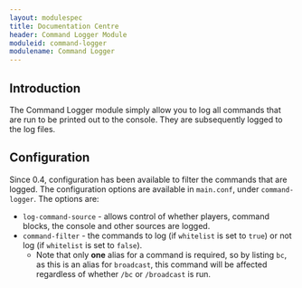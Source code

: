 ```yaml
---
layout: modulespec
title: Documentation Centre
header: Command Logger Module
moduleid: command-logger
modulename: Command Logger
---
```


## Introduction

The Command Logger module simply allow you to log all commands that are run to be printed out to the console. They are subsequently logged to the log files.

## Configuration

Since 0.4, configuration has been available to filter the commands that are logged. The configuration options are available in
`main.conf`, under `command-logger`. The options are:

* `log-command-source` - allows control of whether players, command blocks, the console and other sources are logged.
* `command-filter` - the commands to log (if `whitelist` is set to `true`) or not log (if `whitelist` is set to `false`).
  * Note that only **one** alias for a command is required, so by listing `bc`, as this is an alias for `broadcast`, this
   command will be affected regardless of whether `/bc` or `/broadcast` is run.
